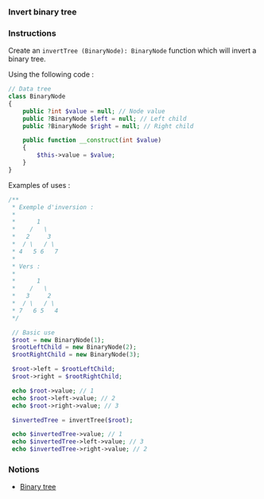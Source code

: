 ### Invert binary tree

### Instructions

Create an `invertTree (BinaryNode): BinaryNode` function which will invert a binary tree.

Using the following code :

```php
// Data tree
class BinaryNode
{
    public ?int $value = null; // Node value
    public ?BinaryNode $left = null; // Left child
    public ?BinaryNode $right = null; // Right child

    public function __construct(int $value)
    {
        $this->value = $value;
    }
}
```

Examples of uses :

```php
/**
 * Exemple d'inversion :
 *
 *      1
 *    /   \
 *   2     3
 *  / \   / \
 * 4   5 6   7
 *
 * Vers :
 *
 *      1
 *    /   \
 *   3     2
 *  / \   / \
 * 7   6 5   4
 */

 // Basic use
 $root = new BinaryNode(1);
 $rootLeftChild = new BinaryNode(2);
 $rootRightChild = new BinaryNode(3);

 $root->left = $rootLeftChild;
 $root->right = $rootRightChild;

 echo $root->value; // 1
 echo $root->left->value; // 2
 echo $root->right->value; // 3

 $invertedTree = invertTree($root);

 echo $invertedTree->value; // 1
 echo $invertedTree->left->value; // 3
 echo $invertedTree->right->value; // 2
```

### Notions

- [Binary tree](https://en.wikipedia.org/?title=Binary_tree)